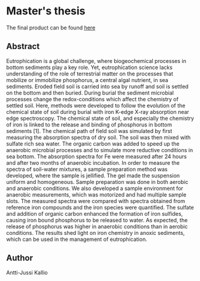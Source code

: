 # Master's thesis 
The final product can be found [here](https://github.com/eidzei/Gradu/blob/master/AnttiJussi_Kallio_Pro_gradu_2019.pdf)

## Abstract
Eutrophication is a global challenge, where biogeochemical processes in bottom sediments play a key role. Yet, eutrophication science lacks understanding of the role of terrestrial matter on the processes that mobilize or immobilize phosphorus, a central algal nutrient, in sea sediments. Eroded field soil is carried into sea by runoff and soil is settled on the bottom and then buried. During burial the sediment microbial processes change the redox-conditions which affect the chemistry of settled soil. Here, methods were developed to follow the evolution of the chemical state of soil during burial with iron K-edge X-ray absorption near edge spectroscopy. The chemical state of soil, and especially the chemistry of iron is linked to the release and binding of phosphorus in bottom sediments [1].
   The chemical path of field soil was simulated by first measuring the absorption spectra of dry soil. The soil was then mixed with sulfate rich sea water. The organic carbon was added to speed up the anaerobic microbial processes and to simulate more reductive conditions in sea bottom. The absorption spectra for Fe were measured after 24 hours and after two months of anaerobic incubation.
   In order to measure the spectra of soil-water mixtures, a sample preparation method was developed, where the sample is jellified. The gel made the suspension uniform and homogeneous. Sample preparation was done in both aerobic and anaerobic conditions. We also developed a sample environment for anaerobic measurements, which was motorized and had multiple sample slots.
   The measured spectra were compared with spectra obtained from reference iron compounds and the iron species were quantified. The sulfate and addition of organic carbon enhanced the formation of iron sulfides, causing iron bound phosphorus to be released to water. As expected, the release of phosphorus was higher in anaerobic conditions than in aerobic conditions. The results shed light on iron chemistry in anoxic sediments, which can be used in the management of eutrophication.

## Author
Antti-Jussi Kallio
